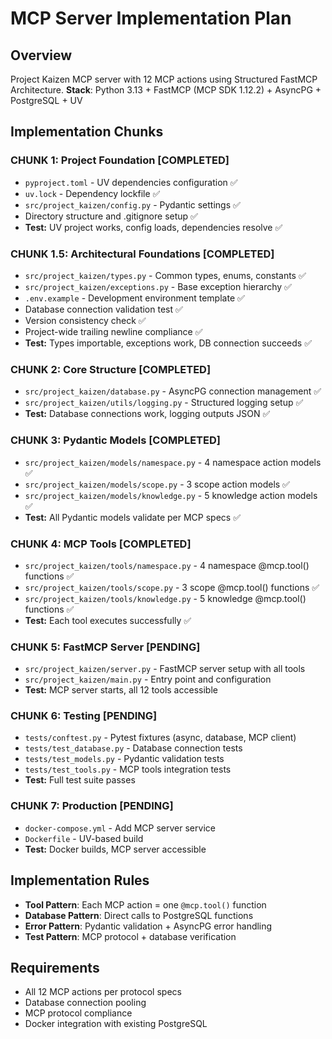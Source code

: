 # MCP Server Implementation Plan

## Overview
Project Kaizen MCP server with 12 MCP actions using Structured FastMCP Architecture.
**Stack**: Python 3.13 + FastMCP (MCP SDK 1.12.2) + AsyncPG + PostgreSQL + UV

## Implementation Chunks

### **CHUNK 1: Project Foundation** [COMPLETED]
- `pyproject.toml` - UV dependencies configuration ✅
- `uv.lock` - Dependency lockfile ✅
- `src/project_kaizen/config.py` - Pydantic settings ✅
- Directory structure and .gitignore setup ✅
- **Test:** UV project works, config loads, dependencies resolve ✅

### **CHUNK 1.5: Architectural Foundations** [COMPLETED]
- `src/project_kaizen/types.py` - Common types, enums, constants ✅
- `src/project_kaizen/exceptions.py` - Base exception hierarchy ✅
- `.env.example` - Development environment template ✅
- Database connection validation test ✅
- Version consistency check ✅
- Project-wide trailing newline compliance ✅
- **Test:** Types importable, exceptions work, DB connection succeeds ✅

### **CHUNK 2: Core Structure** [COMPLETED]
- `src/project_kaizen/database.py` - AsyncPG connection management ✅
- `src/project_kaizen/utils/logging.py` - Structured logging setup ✅
- **Test:** Database connections work, logging outputs JSON ✅

### **CHUNK 3: Pydantic Models** [COMPLETED]
- `src/project_kaizen/models/namespace.py` - 4 namespace action models ✅
- `src/project_kaizen/models/scope.py` - 3 scope action models ✅
- `src/project_kaizen/models/knowledge.py` - 5 knowledge action models ✅
- **Test:** All Pydantic models validate per MCP specs ✅

### **CHUNK 4: MCP Tools** [COMPLETED]
- `src/project_kaizen/tools/namespace.py` - 4 namespace @mcp.tool() functions ✅
- `src/project_kaizen/tools/scope.py` - 3 scope @mcp.tool() functions ✅
- `src/project_kaizen/tools/knowledge.py` - 5 knowledge @mcp.tool() functions ✅
- **Test:** Each tool executes successfully ✅

### **CHUNK 5: FastMCP Server** [PENDING]
- `src/project_kaizen/server.py` - FastMCP server setup with all tools
- `src/project_kaizen/main.py` - Entry point and configuration
- **Test:** MCP server starts, all 12 tools accessible

### **CHUNK 6: Testing** [PENDING]
- `tests/conftest.py` - Pytest fixtures (async, database, MCP client)
- `tests/test_database.py` - Database connection tests
- `tests/test_models.py` - Pydantic validation tests
- `tests/test_tools.py` - MCP tools integration tests
- **Test:** Full test suite passes

### **CHUNK 7: Production** [PENDING]
- `docker-compose.yml` - Add MCP server service
- `Dockerfile` - UV-based build
- **Test:** Docker builds, MCP server accessible

## Implementation Rules
- **Tool Pattern**: Each MCP action = one `@mcp.tool()` function
- **Database Pattern**: Direct calls to PostgreSQL functions
- **Error Pattern**: Pydantic validation + AsyncPG error handling
- **Test Pattern**: MCP protocol + database verification

## Requirements
- All 12 MCP actions per protocol specs
- Database connection pooling
- MCP protocol compliance
- Docker integration with existing PostgreSQL
